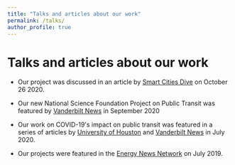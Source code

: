```yaml
---
title: "Talks and articles about our work"
permalink: /talks/
author_profile: true
---
```


# Talks and articles about our work

* Our project was discussed in an article by [Smart Cities Dive](https://www.smartcitiesdive.com/news/doe-usdot-issue-525m-in-project-grants-to-advance-transit-tech/587704/) on October 26 2020.

* Our new National Science Foundation Project on Public Transit was featured by [Vanderbilt News](https://news.vanderbilt.edu/2020/09/17/vanderbilt-researcher-receives-3-9-million-in-grants-to-redesign-regional-transit-system-using-artificial-intelligence-community-engagement/) in September 2020

* Our work on COVID-19's impact on public transit was featured in a series of articles by [University of Houston](https://www.newsbreak.com/texas/houston/news/2043898171173/computer-science-professor-studies-pandemics-effect-on-transit) and  [Vanderbilt News](https://news.vanderbilt.edu/2020/07/10/vanderbilt-researcher-optimizing-public-transit-with-artificial-intelligence/) in July 2020.

* Our projects were featured in the [Energy News Network](https://energynews.us/2019/07/17/southeast/chattanooga-looks-to-extend-electric-bus-range-with-wireless-charging/) on July 2019.

